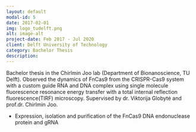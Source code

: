 ```yaml
---
layout: default
modal-id: 5
date: 2017-02-01
img: logo_tudelft.png
alt: image-alt
project-date: Feb 2017 - Jul 2020
client: Delft University of Technology
category: Bachelor Thesis
description: 
---
```


Bachelor thesis in the Chirlmin Joo lab (Department of Bionanoscience, TU Delft).
Observed the dynamics of FnCas9 from the CRISPR-Cas9 system with a custom guide RNA and DNA complex using single molecule fluorescence resonance energy transfer with a total internal reflection fluorescence(TIRF) microscopy. Supervised by dr. Viktorija Globytė and prof.dr. Chirlmin Joo.
* Expression, isolation and purification of the FnCas9 DNA endonuclease protein and gRNA